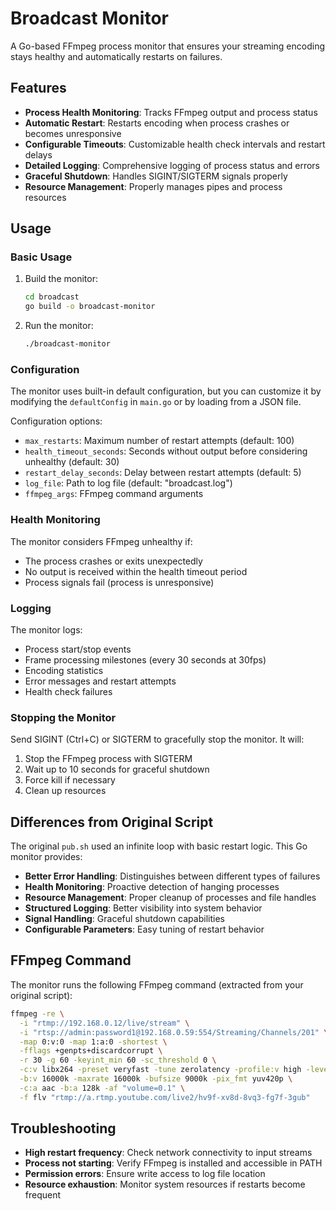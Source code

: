 # Broadcast Monitor

A Go-based FFmpeg process monitor that ensures your streaming encoding stays healthy and automatically restarts on failures.

## Features

- **Process Health Monitoring**: Tracks FFmpeg output and process status
- **Automatic Restart**: Restarts encoding when process crashes or becomes unresponsive
- **Configurable Timeouts**: Customizable health check intervals and restart delays
- **Detailed Logging**: Comprehensive logging of process status and errors
- **Graceful Shutdown**: Handles SIGINT/SIGTERM signals properly
- **Resource Management**: Properly manages pipes and process resources

## Usage

### Basic Usage

1. Build the monitor:
   ```bash
   cd broadcast
   go build -o broadcast-monitor
   ```

2. Run the monitor:
   ```bash
   ./broadcast-monitor
   ```

### Configuration

The monitor uses built-in default configuration, but you can customize it by modifying the `defaultConfig` in `main.go` or by loading from a JSON file.

Configuration options:
- `max_restarts`: Maximum number of restart attempts (default: 100)
- `health_timeout_seconds`: Seconds without output before considering unhealthy (default: 30)
- `restart_delay_seconds`: Delay between restart attempts (default: 5)
- `log_file`: Path to log file (default: "broadcast.log")
- `ffmpeg_args`: FFmpeg command arguments

### Health Monitoring

The monitor considers FFmpeg unhealthy if:
- The process crashes or exits unexpectedly
- No output is received within the health timeout period
- Process signals fail (process is unresponsive)

### Logging

The monitor logs:
- Process start/stop events
- Frame processing milestones (every 30 seconds at 30fps)
- Encoding statistics
- Error messages and restart attempts
- Health check failures

### Stopping the Monitor

Send SIGINT (Ctrl+C) or SIGTERM to gracefully stop the monitor. It will:
1. Stop the FFmpeg process with SIGTERM
2. Wait up to 10 seconds for graceful shutdown
3. Force kill if necessary
4. Clean up resources

## Differences from Original Script

The original `pub.sh` used an infinite loop with basic restart logic. This Go monitor provides:

- **Better Error Handling**: Distinguishes between different types of failures
- **Health Monitoring**: Proactive detection of hanging processes
- **Resource Management**: Proper cleanup of processes and file handles
- **Structured Logging**: Better visibility into system behavior
- **Signal Handling**: Graceful shutdown capabilities
- **Configurable Parameters**: Easy tuning of restart behavior

## FFmpeg Command

The monitor runs the following FFmpeg command (extracted from your original script):

```bash
ffmpeg -re \
  -i "rtmp://192.168.0.12/live/stream" \
  -i "rtsp://admin:password1@192.168.0.59:554/Streaming/Channels/201" \
  -map 0:v:0 -map 1:a:0 -shortest \
  -fflags +genpts+discardcorrupt \
  -r 30 -g 60 -keyint_min 60 -sc_threshold 0 \
  -c:v libx264 -preset veryfast -tune zerolatency -profile:v high -level 4.0 \
  -b:v 16000k -maxrate 16000k -bufsize 9000k -pix_fmt yuv420p \
  -c:a aac -b:a 128k -af "volume=0.1" \
  -f flv "rtmp://a.rtmp.youtube.com/live2/hv9f-xv8d-8vq3-fg7f-3gub"
```

## Troubleshooting

- **High restart frequency**: Check network connectivity to input streams
- **Process not starting**: Verify FFmpeg is installed and accessible in PATH
- **Permission errors**: Ensure write access to log file location
- **Resource exhaustion**: Monitor system resources if restarts become frequent 